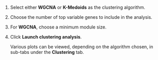 1. Select either **WGCNA** or **K-Medoids** as the clustering algorithm.

2. Choose the number of top variable genes to include in the analysis.

3. For **WGCNA**, choose a minimum module size.

4. Click **Launch clustering analysis**.

    Various plots can be viewed, depending on the algorithm chosen, in sub-tabs under the **Clustering** tab.